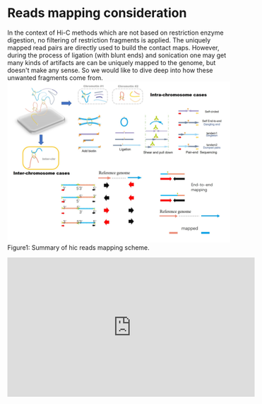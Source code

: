 # Reads mapping consideration
In the context of Hi-C methods which are not based on restriction enzyme digestion, no filtering of restriction fragments is applied. The uniquely mapped read pairs are directly used to build the contact maps. However, during the process of ligation (with blunt ends) and sonication one may get many kinds of artifacts are can be uniquely mapped to the genome, but doesn't make any sense. So we would like to dive deep into how these unwanted fragments come from. <br>
![](/assets/Overall.jpg)
Figure1: Summary of hic reads mapping scheme.

<iframe width="560" height="315" src="https://www.youtube.com/embed/6XNdbuALqOs" frameborder="0" allow="autoplay; encrypted-media" allowfullscreen></iframe>